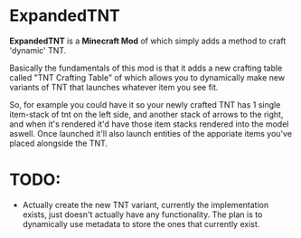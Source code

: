ExpandedTNT
========================
__ExpandedTNT__ is a **Minecraft Mod** of which simply adds a method to craft 'dynamic' TNT.

Basically the fundamentals of this mod is that it adds a new crafting table called "TNT Crafting Table" of which allows you to dynamically make new variants of TNT that launches whatever item you see fit.

So, for example you could have it so your newly crafted TNT has 1 single item-stack of tnt on the left side, and another stack of arrows to the right, and when it's rendered it'd have those item stacks rendered into the model aswell. Once launched it'll also launch entities of the apporiate items you've placed alongside the TNT.

TODO:
=============
* Actually create the new TNT variant, currently the implementation exists, just doesn't actually have any functionality. The plan is to dynamically use metadata to store the ones that currently exist.
